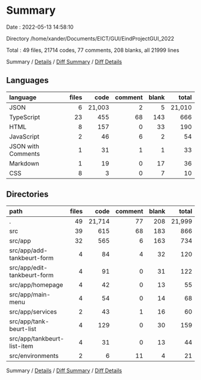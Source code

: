 # Summary

Date : 2022-05-13 14:58:10

Directory /home/xander/Documents/EICT/GUI/EindProjectGUI_2022

Total : 49 files,  21714 codes, 77 comments, 208 blanks, all 21999 lines

Summary / [Details](details.md) / [Diff Summary](diff.md) / [Diff Details](diff-details.md)

## Languages
| language | files | code | comment | blank | total |
| :--- | ---: | ---: | ---: | ---: | ---: |
| JSON | 6 | 21,003 | 2 | 5 | 21,010 |
| TypeScript | 23 | 455 | 68 | 143 | 666 |
| HTML | 8 | 157 | 0 | 33 | 190 |
| JavaScript | 2 | 46 | 6 | 2 | 54 |
| JSON with Comments | 1 | 31 | 1 | 1 | 33 |
| Markdown | 1 | 19 | 0 | 17 | 36 |
| CSS | 8 | 3 | 0 | 7 | 10 |

## Directories
| path | files | code | comment | blank | total |
| :--- | ---: | ---: | ---: | ---: | ---: |
| . | 49 | 21,714 | 77 | 208 | 21,999 |
| src | 39 | 615 | 68 | 183 | 866 |
| src/app | 32 | 565 | 6 | 163 | 734 |
| src/app/add-tankbeurt-form | 4 | 84 | 4 | 32 | 120 |
| src/app/edit-tankbeurt-form | 4 | 91 | 0 | 31 | 122 |
| src/app/homepage | 4 | 42 | 0 | 13 | 55 |
| src/app/main-menu | 4 | 54 | 0 | 14 | 68 |
| src/app/services | 2 | 43 | 1 | 16 | 60 |
| src/app/tank-beurt-list | 4 | 129 | 0 | 30 | 159 |
| src/app/tankbeurt-list-item | 4 | 31 | 0 | 13 | 44 |
| src/environments | 2 | 6 | 11 | 4 | 21 |

Summary / [Details](details.md) / [Diff Summary](diff.md) / [Diff Details](diff-details.md)